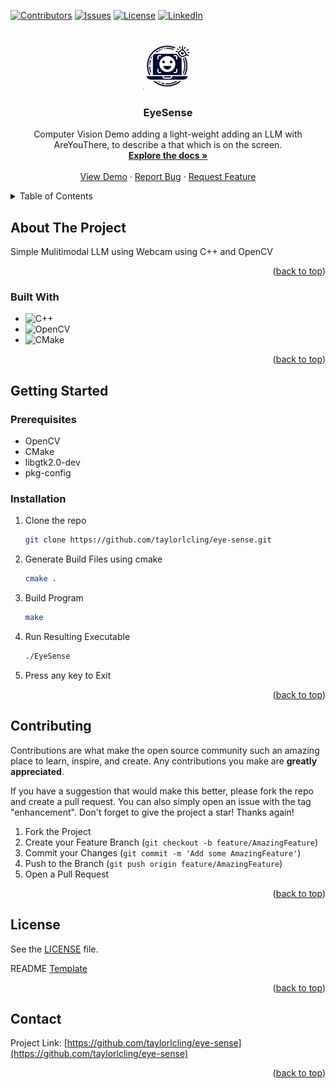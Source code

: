 <!-- Improved compatibility of back to top link: See: https://github.com/othneildrew/Best-README-Template/pull/73 -->
<a name="readme-top"></a>
<!--
*** Thanks for checking out the Best-README-Template. If you have a suggestion
*** that would make this better, please fork the repo and create a pull request
*** or simply open an issue with the tag "enhancement".
*** Don't forget to give the project a star!
*** Thanks again! Now go create something AMAZING! :D
-->



<!-- PROJECT SHIELDS -->
<!--
*** I'm using markdown "reference style" links for readability.
*** Reference links are enclosed in brackets [ ] instead of parentheses ( ).
*** See the bottom of this document for the declaration of the reference variables
*** for contributors-url, forks-url, etc. This is an optional, concise syntax you may use.
*** https://www.markdownguide.org/basic-syntax/#reference-style-links
-->
[![Contributors][contributors-shield]][contributors-url]
[![Issues][issues-shield]][issues-url]
[![License][license-shield]][license-url]
[![LinkedIn][linkedin-shield]][linkedin-url]

<!--
[![Forks][forks-shield]][forks-url]
[![Stargazers][stars-shield]][stars-url]
-->

<!-- PROJECT LOGO -->
<br />
<div align="center">
  <a href="https://github.com/taylorlcling/eye-sense">
    <img src="EyeSenseLOGO.jpeg" alt="Logo" width="80" height="80">
  </a>

<h3 align="center">EyeSense</h3>

  <p align="center">
    Computer Vision Demo adding a light-weight adding an LLM with AreYouThere, to describe a that which is on the screen.
    <br />
    <a href="https://github.com/taylorlcling/eye-sense"><strong>Explore the docs »</strong></a>
    <br />
    <br />
    <a href="https://github.com/taylorlcling/eye-sense">View Demo</a>
    ·
    <a href="https://github.com/taylorlcling/eye-sense/issues">Report Bug</a>
    ·
    <a href="https://github.com/taylorlcling/eye-sense/issues">Request Feature</a>
  </p>
</div>



<!-- TABLE OF CONTENTS -->
<details>
  <summary>Table of Contents</summary>
  <ol>
    <li>
      <a href="#about-the-project">About The Project</a>
      <ul>
        <li><a href="#built-with">Built With</a></li>
      </ul>
    </li>
    <li>
      <a href="#getting-started">Getting Started</a>
      <ul>
        <li><a href="#prerequisites">Prerequisites</a></li>
        <li><a href="#installation">Installation</a></li>
      </ul>
    </li>
    <li><a href="#contributing">Contributing</a></li>
    <li><a href="#license">License</a></li>
    <li><a href="#contact">Contact</a></li>
  </ol>
</details>



<!-- ABOUT THE PROJECT -->
## About The Project

Simple Mulitimodal LLM using Webcam using C++ and OpenCV

<p align="right">(<a href="#readme-top">back to top</a>)</p>


### Built With

* ![C++][C++]
* ![OpenCV][OpenCV]
* ![CMake][CMake]


<p align="right">(<a href="#readme-top">back to top</a>)</p>



<!-- GETTING STARTED -->
## Getting Started

### Prerequisites

* OpenCV
* CMake
* libgtk2.0-dev
* pkg-config


### Installation

1. Clone the repo
   ```sh
   git clone https://github.com/taylorlcling/eye-sense.git
   ```
2. Generate Build Files using cmake
   ```sh
   cmake .
   ```
3. Build Program
   ```sh
   make
   ```
4. Run Resulting Executable
   ```sh
   ./EyeSense
   ```
5. Press any key to Exit


<p align="right">(<a href="#readme-top">back to top</a>)</p>


<!-- CONTRIBUTING -->
## Contributing

Contributions are what make the open source community such an amazing place to learn, inspire, and create. Any contributions you make are **greatly appreciated**.

If you have a suggestion that would make this better, please fork the repo and create a pull request. You can also simply open an issue with the tag "enhancement".
Don't forget to give the project a star! Thanks again!

1. Fork the Project
2. Create your Feature Branch (`git checkout -b feature/AmazingFeature`)
3. Commit your Changes (`git commit -m 'Add some AmazingFeature'`)
4. Push to the Branch (`git push origin feature/AmazingFeature`)
5. Open a Pull Request

<p align="right">(<a href="#readme-top">back to top</a>)</p>



<!-- LICENSE -->
## License

See the [LICENSE](https://github.com/taylorlcling/eye-sense/blob/master/LICENSE.txt) file.

README [Template](https://github.com/othneildrew/Best-README-Template)

<p align="right">(<a href="#readme-top">back to top</a>)</p>

<!-- CONTACT -->
## Contact

Project Link: [https://github.com/taylorlcling/eye-sense](https://github.com/taylorlcling/eye-sense)


<p align="right">(<a href="#readme-top">back to top</a>)</p>



<!-- MARKDOWN LINKS & IMAGES -->
<!-- https://www.markdownguide.org/basic-syntax/#reference-style-links -->
[contributors-shield]: https://img.shields.io/github/contributors/taylorlcling/eye-sense.svg?style=for-the-badge
[contributors-url]: https://github.com/taylorlcling/eye-sense/graphs/contributors
[forks-shield]: https://img.shields.io/github/forks/taylorlcling/eye-sense.svg?style=for-the-badge
[forks-url]: https://github.com/taylorlcling/eye-sense/network/members
[stars-shield]: https://img.shields.io/github/stars/taylorlcling/eye-sense.svg?style=for-the-badge
[stars-url]: https://github.com/taylorlcling/eye-sense/stargazers
[issues-shield]: https://img.shields.io/github/issues/taylorlcling/eye-sense.svg?style=for-the-badge
[issues-url]: https://github.com/taylorlcling/eye-sense/issues
[license-shield]: https://img.shields.io/github/license/taylorlcling/eye-sense.svg?style=for-the-badge
[license-url]: https://github.com/taylorlcling/eye-sense/blob/master/LICENSE.txt
[linkedin-shield]: https://img.shields.io/badge/-LinkedIn-black.svg?style=for-the-badge&logo=linkedin&colorB=555
[linkedin-url]: https://linkedin.com/in/TaylorLCling
[product-screenshot]: images/screenshot.png
[OpenCV]: https://img.shields.io/badge/opencv-%23white.svg?style=for-the-badge&logo=opencv&logoColor=white
[C++]: https://img.shields.io/badge/c++-%2300599C.svg?style=for-the-badge&logo=c%2B%2B&logoColor=white
[CMake]: https://img.shields.io/badge/CMake-%23008FBA.svg?style=for-the-badge&logo=cmake&logoColor=white
